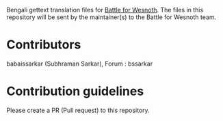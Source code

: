 Bengali gettext translation files for [Battle for Wesnoth](https://www.wesnoth.org/).
The files in this repository will be sent by the maintainer(s) to the Battle for Wesnoth team.

# Contributors
babaissarkar (Subhraman Sarkar), Forum : bssarkar

# Contribution guidelines
Please create a PR (Pull request) to this repository.
